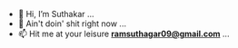 - 👋 Hi, I’m Suthakar ...
- 👀 Ain't doin' shit right now ...
- 📫 Hit me at your leisure **ramsuthagar09@gmail.com** ...

<!---
SUTHAKAR-R/SUTHAKAR-R is a ✨ special ✨ repository because its `README.md` (this file) appears on your GitHub profile.
You can click the Preview link to take a look at your changes.
--->
